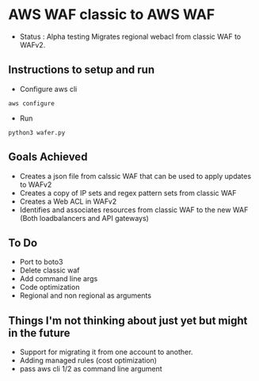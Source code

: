 # AWS WAF classic to AWS WAF
- Status : Alpha testing
Migrates regional webacl from classic WAF to WAFv2.



## Instructions to setup and run
- Configure aws cli
```
aws configure
```
- Run 
```
python3 wafer.py
```
## Goals Achieved
 - Creates a json file from calssic WAF that can be used to apply updates to WAFv2
 - Creates a copy of IP sets and regex pattern sets from classic WAF 
 - Creates a Web ACL in WAFv2
 - Identifies and associates resources from classic WAF to the new WAF (Both loadbalancers and API gateways) 

## To Do
- Port to boto3
- Delete classic waf
- Add command line args
- Code optimization
- Regional and non regional as arguments

## Things I'm not thinking about just yet but might in the future
- Support for migrating it from one account to another.
- Adding managed rules (cost optimization)
- pass aws cli 1/2 as command line argument

